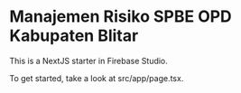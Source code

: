 # Manajemen Risiko SPBE OPD Kabupaten Blitar

This is a NextJS starter in Firebase Studio.

To get started, take a look at src/app/page.tsx.
